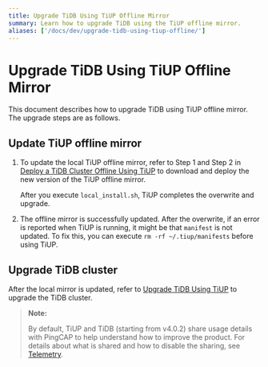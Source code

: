 ```yaml
---
title: Upgrade TiDB Using TiUP Offline Mirror
summary: Learn how to upgrade TiDB using the TiUP offline mirror.
aliases: ['/docs/dev/upgrade-tidb-using-tiup-offline/']
---
```


# Upgrade TiDB Using TiUP Offline Mirror

This document describes how to upgrade TiDB using TiUP offline mirror. The upgrade steps are as follows.

## Update TiUP offline mirror

1. To update the local TiUP offline mirror, refer to Step 1 and Step 2 in [Deploy a TiDB Cluster Offline Using TiUP](/production-offline-deployment-using-tiup.md) to download and deploy the new version of the TiUP offline mirror.

    After you execute `local_install.sh`, TiUP completes the overwrite and upgrade.

2. The offline mirror is successfully updated. After the overwrite, if an error is reported when TiUP is running, it might be that `manifest` is not updated. To fix this, you can execute `rm -rf ~/.tiup/manifests` before using TiUP.

## Upgrade TiDB cluster

After the local mirror is updated, refer to [Upgrade TiDB Using TiUP](/upgrade-tidb-using-tiup.md) to upgrade the TiDB cluster.

> **Note:**
>
> By default, TiUP and TiDB (starting from v4.0.2) share usage details with PingCAP to help understand how to improve the product. For details about what is shared and how to disable the sharing, see [Telemetry](/telemetry.md).
